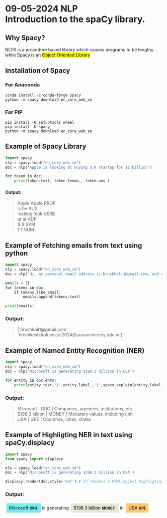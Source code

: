 # 09-05-2024 NLP <br/> Introduction to the spaCy library.

## Why Spacy?

NLTK is a procedure based library which causes programs to be lengthy while Spacy is an <mark>Object Oriented Library</mark>

## Installation of Spacy

### For Anaconda
```console
conda install -c conda-forge Spacy
python -m spacy download en_core_web_sm
```
### For PIP
```console
pip install -U setuptools wheel
pip install -U spacy
python -m spacy download en_core_web_sm
```

## Example of Spacy Library

```python
import spacy
nlp = spacy.load("en_core_web_sm")
doc = nlp("Apple is looking at buying U.K startup for $1 billion")

for token in doc:
    print(token.text, token.lemma_, token.pos_)
```

#### Output:

> Apple Apple PROP <br/>
> is be AUX  <br/>
> looking look VERB <br/>
> at at ADP <br/>
> $ $ SYM <br/>
> 1 1 NUM <br/>

## Example of Fetching emails from text using python

```python
import spacy
nlp = spacy.load("en_core_web_sm")
doc = nlp("Hi, my personal email address is hrushkoli1@gmail.com, and my university email address is hrishikesh.koli.mscai2024@aurouniveristy.edu.in")

emails = []
for tokens in doc:
    if tokens.like_email:
        emails.append(tokens.text)

print(emails)
```
### Output:
> <p>['hrushkoli1@gmail.com', 'hrishikesh.koli.mscai2024@aurouniveristy.edu.in']</p>

## Example of Named Entity Recognition (NER)

```python
import spacy
nlp = spacy.load("en_core_web_sm")
doc = nlp('Microsoft is generating $198.3 billion in USA')

for entity in doc.ents:
    print(entity.text,'|',entity.label_,'|',spacy.explain(entity.label_))
```

### Output:
> Microsoft | ORG | Companies, agencies, institutions, etc.<br/>
>$198.3 billion | MONEY | Monetary values, including unit<br/>
>USA | GPE | Countries, cities, states<br/>

## Example of Highligting NER in text using spaCy.displacy

```python
import spacy
from spacy import displacy

nlp = spacy.load("en_core_web_sm")
doc = nlp('Microsoft is generating $198.3 billion in USA')

displacy.render(doc,style='ent') # It renders a HTML object highligting entities (ent) in the doc
```

### Output:

<div class="entities" style="line-height: 2.5; direction: ltr">
<mark class="entity" style="background: #7aecec; padding: 0.45em 0.6em; margin: 0 0.25em; line-height: 1; border-radius: 0.
35em;">
    Microsoft
    <span style="font-size: 0.8em; font-weight: bold; line-height: 1; border-radius: 0.35em; vertical-align: middle; margin
-left: 0.5rem">ORG</span>
</mark>
 is generating
<mark class="entity" style="background: #e4e7d2; padding: 0.45em 0.6em; margin: 0 0.25em; line-height: 1; border-radius: 0.
35em;">
    $198.3 billion
    <span style="font-size: 0.8em; font-weight: bold; line-height: 1; border-radius: 0.35em; vertical-align: middle; margin
-left: 0.5rem">MONEY</span>
</mark>
 in
<mark class="entity" style="background: #feca74; padding: 0.45em 0.6em; margin: 0 0.25em; line-height: 1; border-radius: 0.
35em;">
    USA
    <span style="font-size: 0.8em; font-weight: bold; line-height: 1; border-radius: 0.35em; vertical-align: middle; margin
-left: 0.5rem">GPE</span>
</mark>
</div>
